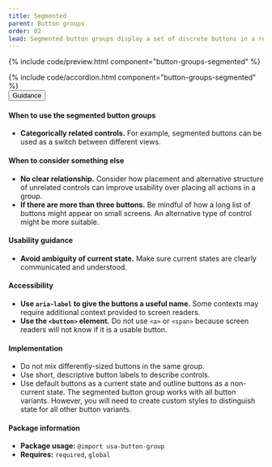 ```yaml
---
title: Segmented
parent: Button groups
order: 02
lead: Segmented button groups display a set of discrete buttons in a row as a single element.
---
```


{% include code/preview.html component="button-groups-segmented" %}

<section class="site-component-section">
    {% include code/accordion.html component="button-groups-segmented" %}
  <div class="usa-accordion usa-accordion--bordered site-accordion-docs">
    <button class="usa-button-unstyled usa-accordion__button"
        aria-expanded="true" aria-controls="accordion-bordered-docs">
      Guidance
    </button>
    <div id="accordion-bordered-docs" aria-hidden="false" class="usa-accordion__content site-component-usage">
      <h4>When to use the segmented button groups</h4>
      <ul class="usa-content-list">
        <li><strong>Categorically related controls.</strong> For example, segmented buttons can be used as a switch between different views.</li>
      </ul>
      <h4>When to consider something else</h4>
      <ul class="usa-content-list">
        <li><strong>No clear relationship.</strong> Consider how placement and alternative structure of unrelated controls can improve usability over placing all actions in a group.</li>
        <li><strong>If there are more than three buttons.</strong> Be mindful of how a long list of buttons might appear on small screens. An alternative type of control might be more suitable.</li>
      </ul>
      <h4>Usability guidance</h4>
      <ul class="usa-content-list">
        <li><strong>Avoid ambiguity of current state.</strong> Make sure current states are clearly communicated and understood.</li>
      </ul>
      <h4 class="usa-heading">Accessibility</h4>
      <ul class="usa-content-list">
        <li><strong>Use <code>aria-label</code> to give the buttons a useful name.</strong> Some contexts may require additional context provided to screen readers.</li>
        <li><strong>Use the <code>&lt;button&gt;</code> element.</strong> Do not use <code>&lt;a&gt;</code> or <code>&lt;span&gt;</code> because screen readers will not know if it is a usable button.</li>
      </ul>
      <h4 class="usa-heading">Implementation</h4>
      <ul class="usa-content-list">
        <li>Do not mix differently-sized buttons in the same group.</li>
        <li>Use short, descriptive button labels to describe controls.</li>
        <li>Use default buttons as a current state and outline buttons as a non-current state. The segmented button group works with all button variants. However, you will need to create custom styles to distinguish state for all other button variants.
      </ul>
      <h4 class="usa-heading">Package information</h4>
      <ul class="usa-content-list">
        <li>
          <strong>Package usage:</strong> <code>@import usa-button-group</code>
        </li>
        <li>
          <strong>Requires:</strong> <code>required</code>, <code>global</code>
        </li>
      </ul>
    </div>
  </div>
</section>